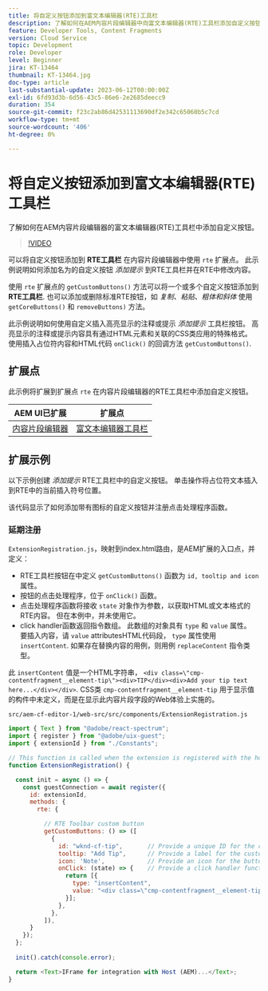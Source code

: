 ```yaml
---
title: 将自定义按钮添加到富文本编辑器(RTE)工具栏
description: 了解如何在AEM内容片段编辑器中向富文本编辑器(RTE)工具栏添加自定义按钮
feature: Developer Tools, Content Fragments
version: Cloud Service
topic: Development
role: Developer
level: Beginner
jira: KT-13464
thumbnail: KT-13464.jpg
doc-type: article
last-substantial-update: 2023-06-12T00:00:00Z
exl-id: 6fd93d3b-6d56-43c5-86e6-2e2685deecc9
duration: 354
source-git-commit: f23c2ab86d42531113690df2e342c65060b5c7cd
workflow-type: tm+mt
source-wordcount: '406'
ht-degree: 0%

---
```


# 将自定义按钮添加到富文本编辑器(RTE)工具栏

了解如何在AEM内容片段编辑器的富文本编辑器(RTE)工具栏中添加自定义按钮。

>[!VIDEO](https://video.tv.adobe.com/v/3420768?quality=12&learn=on)

可以将自定义按钮添加到 **RTE工具栏** 在内容片段编辑器中使用 `rte` 扩展点。 此示例说明如何添加名为的自定义按钮 _添加提示_ 到RTE工具栏并在RTE中修改内容。

使用 `rte` 扩展点的 `getCustomButtons()` 方法可以将一个或多个自定义按钮添加到 **RTE工具栏**. 也可以添加或删除标准RTE按钮，如 _复制、粘贴、粗体和斜体_ 使用 `getCoreButtons()` 和 `removeButtons)` 方法。

此示例说明如何使用自定义插入高亮显示的注释或提示 _添加提示_ 工具栏按钮。 高亮显示的注释或提示内容具有通过HTML元素和关联的CSS类应用的特殊格式。 使用插入占位符内容和HTML代码 `onClick()` 的回调方法 `getCustomButtons()`.

## 扩展点

此示例将扩展到扩展点 `rte` 在内容片段编辑器的RTE工具栏中添加自定义按钮。

| AEM UI已扩展 | 扩展点 |
| ------------------------ | --------------------- | 
| [内容片段编辑器](https://developer.adobe.com/uix/docs/services/aem-cf-editor/) | [富文本编辑器工具栏](https://developer.adobe.com/uix/docs/services/aem-cf-editor/api/rte-toolbar/) |

## 扩展示例

以下示例创建 _添加提示_ RTE工具栏中的自定义按钮。 单击操作将占位符文本插入到RTE中的当前插入符号位置。

该代码显示了如何添加带有图标的自定义按钮并注册点击处理程序函数。

### 延期注册

`ExtensionRegistration.js`，映射到index.html路由，是AEM扩展的入口点，并定义：

+ RTE工具栏按钮在中定义 `getCustomButtons()` 函数为 `id, tooltip and icon` 属性。
+ 按钮的点击处理程序，位于 `onClick()` 函数。
+ 点击处理程序函数将接收 `state` 对象作为参数，以获取HTML或文本格式的RTE内容。 但在本例中，并未使用它。
+ click handler函数返回指令数组。 此数组的对象具有 `type` 和 `value` 属性。 要插入内容，请 `value` attributesHTML代码段， `type` 属性使用 `insertContent`. 如果存在替换内容的用例，则用例 `replaceContent` 指令类型。

此 `insertContent` 值是一个HTML字符串， `<div class=\"cmp-contentfragment__element-tip\"><div>TIP</div><div>Add your tip text here...</div></div>`. CSS类 `cmp-contentfragment__element-tip` 用于显示值的构件中未定义，而是在显示此内容片段字段的Web体验上实施的。


`src/aem-cf-editor-1/web-src/src/components/ExtensionRegistration.js`

```javascript
import { Text } from "@adobe/react-spectrum";
import { register } from "@adobe/uix-guest";
import { extensionId } from "./Constants";

// This function is called when the extension is registered with the host and runs in an iframe in the Content Fragment Editor browser window.
function ExtensionRegistration() {

  const init = async () => {
    const guestConnection = await register({
      id: extensionId,
      methods: {
        rte: {

          // RTE Toolbar custom button
          getCustomButtons: () => ([
            {
              id: "wknd-cf-tip",       // Provide a unique ID for the custom button
              tooltip: "Add Tip",      // Provide a label for the custom button
              icon: 'Note',            // Provide an icon for the button (see https://spectrum.adobe.com/page/icons/ for a list of available icons)
              onClick: (state) => {    // Provide a click handler function that returns the instructions array with type and value. This example inserts the HTML snippet for TIP content.
                return [{
                  type: "insertContent",
                  value: "<div class=\"cmp-contentfragment__element-tip\"><div>TIP</div><div>Add your tip text here...</div></div>"
                }];
              },
            },
          ]),
      }
    });
  };
  
  init().catch(console.error);

  return <Text>IFrame for integration with Host (AEM)...</Text>;
}
```
